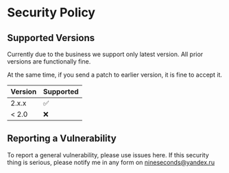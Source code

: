 # Security Policy

## Supported Versions

Currently due to the business we support only latest version. All
prior versions are functionally fine.

At the same time, if you send a patch to earlier version, it is
fine to accept it.

| Version | Supported          |
| ------- | ------------------ |
| 2.x.x   | :white_check_mark: |
| < 2.0   | :x:                |

## Reporting a Vulnerability

To report a general vulnerability, please use issues here. If this
security thing is serious, please notify me in any form on
nineseconds@yandex.ru
